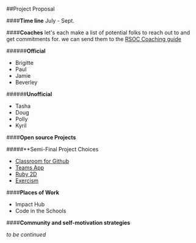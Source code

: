 ##Project Proposal

####**Time line**
July - Sept.

####**Coaches**
	 let's each make a list of potential folks to reach
	 out to and get commitments for.  we can send them
	 to the [RSOC Coaching guide](http://railsgirlssummerofcode.org/guide/coaching/)

######**Official**
* Brigitte
* Paul
* Jamie
* Beverley 

######**Unofficial**
* Tasha
* Doug
* Polly 
* Kyril


####**Open source Projects**  

#####**Semi-Final Project Choices  
* [Classroom for Github](https://teams.railsgirlssummerofcode.org/projects/95-classroom-for-github)
* [Teams App](https://teams.railsgirlssummerofcode.org/projects/96-discourse-visual-forum-analytics)
* [Ruby 2D](https://teams.railsgirlssummerofcode.org/projects/89-ruby-2d)
* [Exercism](https://teams.railsgirlssummerofcode.org/projects/74-exercism-io)


####**Places of Work**
* Impact Hub
* Code in the Schools

####**Community and self-motivation strategies**

_to be continued_